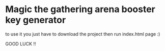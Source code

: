 # Magic the gathering arena booster key generator

to use it you just have to download the project then run index.html page :)

GOOD LUCK !!